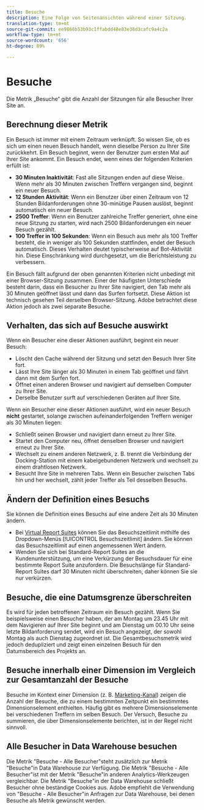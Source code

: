 ```yaml
---
title: Besuche
description: Eine Folge von Seitenansichten während einer Sitzung.
translation-type: tm+mt
source-git-commit: ee9868b53b93c1ffabdd48e83e38d3cafc9a4c2a
workflow-type: tm+mt
source-wordcount: '656'
ht-degree: 89%

---
```



# Besuche

Die Metrik „Besuche“ gibt die Anzahl der Sitzungen für alle Besucher Ihrer Site an.

## Berechnung dieser Metrik

Ein Besuch ist immer mit einem Zeitraum verknüpft. So wissen Sie, ob es sich um einen neuen Besuch handelt, wenn dieselbe Person zu Ihrer Site zurückkehrt. Ein Besuch beginnt, wenn der Benutzer zum ersten Mal auf Ihrer Site ankommt. Ein Besuch endet, wenn eines der folgenden Kriterien erfüllt ist:

* **30 Minuten Inaktivität**: Fast alle Sitzungen enden auf diese Weise. Wenn mehr als 30 Minuten zwischen Treffern vergangen sind, beginnt ein neuer Besuch.
* **12 Stunden Aktivität**: Wenn ein Benutzer über einen Zeitraum von 12 Stunden Bildanforderungen ohne 30-minütige Pausen auslöst, beginnt automatisch ein neuer Besuch.
* **2500 Treffer**: Wenn ein Benutzer zahlreiche Treffer generiert, ohne eine neue Sitzung zu starten, wird nach 2500 Bildanforderungen ein neuer Besuch gezählt.
* **100 Treffer in 100 Sekunden**: Wenn ein Besuch aus mehr als 100 Treffer besteht, die in weniger als 100 Sekunden stattfinden, endet der Besuch automatisch. Dieses Verhalten deutet typischerweise auf Bot-Aktivität hin. Diese Einschränkung wird durchgesetzt, um die Berichtsleistung zu verbessern.

Ein Besuch fällt aufgrund der oben genannten Kriterien nicht unbedingt mit einer Browser-Sitzung zusammen. Einer der häufigsten Unterschiede besteht darin, dass ein Besucher zu Ihrer Site navigiert, den Tab mehr als 30 Minuten geöffnet lässt und dann das Surfen fortsetzt. Diese Aktion ist technisch gesehen Teil derselben Browser-Sitzung. Adobe betrachtet diese Aktion jedoch als zwei separate Besuche.

## Verhalten, das sich auf Besuche auswirkt

Wenn ein Besucher eine dieser Aktionen ausführt, beginnt ein neuer Besuch:

* Löscht den Cache während der Sitzung und setzt den Besuch Ihrer Site fort.
* Lässt Ihre Site länger als 30 Minuten in einem Tab geöffnet und fährt dann mit dem Surfen fort.
* Öffnet einen anderen Browser und navigiert auf demselben Computer zu Ihrer Site.
* Derselbe Benutzer surft auf verschiedenen Geräten auf Ihrer Site.

Wenn ein Besucher eine dieser Aktionen ausführt, wird ein neuer Besuch **nicht** gestartet, solange zwischen aufeinanderfolgenden Treffern weniger als 30 Minuten liegen:

* Schließt seinen Browser und navigiert dann erneut zu Ihrer Site.
* Startet den Computer neu, öffnet denselben Browser und navigiert erneut zu Ihrer Site.
* Wechselt zu einem anderen Netzwerk, z. B. trennt die Verbindung der Docking-Station mit einem kabelgebundenen Netzwerk und wechselt zu einem drahtlosen Netzwerk.
* Besucht Ihre Site in mehreren Tabs. Wenn ein Besucher zwischen Tabs hin und her wechselt, zählt jeder Treffer als Teil desselben Besuchs.

## Ändern der Definition eines Besuchs

Sie können die Definition eines Besuchs auf eine andere Zeit als 30 Minuten ändern.

* Bei [Virtual Report Suites](../vrs/vrs-about.md) können Sie das Besuchszeitlimit mithilfe des Dropdown-Menüs [!UICONTROL Besuchszeitlimit] ändern. Sie können das Besuchszeitlimit auf einen angemessenen Wert ändern.
* Wenden Sie sich bei Standard-Report Suites an die Kundenunterstützung, um eine Verkürzung der Besuchsdauer für eine bestimmte Report Suite anzufordern. Die Besuchslänge für Standard-Report Suites darf 30 Minuten nicht überschreiten, daher können Sie sie nur verkürzen.

## Besuche, die eine Datumsgrenze überschreiten

Es wird für jeden betroffenen Zeitraum ein Besuch gezählt. Wenn Sie beispielsweise einen Besucher haben, der am Montag um 23.45 Uhr mit dem Navigieren auf Ihrer Site beginnt und am Dienstag um 00.10 Uhr seine letzte Bildanforderung sendet, wird ein Besuch angezeigt, der sowohl Montag als auch Dienstag zugeordnet ist. Die Gesamtbesuchsmetrik wird jedoch dedupliziert und zeigt einen einzelnen Besuch für den Datumsbereich des Projekts an.

## Besuche innerhalb einer Dimension im Vergleich zur Gesamtanzahl der Besuche

Besuche im Kontext einer Dimension (z. B. [Marketing-Kanal](../dimensions/marketing-channel.md)) zeigen die Anzahl der Besuche, die zu einem bestimmten Zeitpunkt ein bestimmtes Dimensionselement enthielten. Häufig gibt es mehrere Dimensionselemente bei verschiedenen Treffern im selben Besuch. Der Versuch, Besuche zu summieren, die über Dimensionselemente berichten, ist in der Regel nicht sinnvoll.

## Alle Besucher in Data Warehouse besuchen

Die Metrik &quot;Besuche - Alle Besucher&quot;steht zusätzlich zur Metrik &quot;Besuche&quot;in Data Warehouse zur Verfügung. Die Metrik &quot;Besuche - Alle Besucher&quot;ist mit der Metrik &quot;Besuche&quot;in anderen Analytics-Werkzeugen vergleichbar. Die Metrik &quot;Besuche&quot;in der Data Warehouse schließt Besucher ohne beständige Cookies aus. Adobe empfiehlt die Verwendung von &quot;Besuche - Alle Besucher&quot;in Anfragen zur Data Warehouse, bei denen Besuche als Metrik gewünscht werden.
